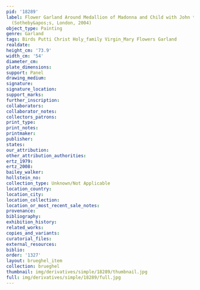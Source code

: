 ```yaml
---
pid: '18289'
label: Flower Garland Around Medallion of Madonna and Child with John the Baptist
  (Sotheby&apos;s, London, 2004)
object_type: Painting
genre: Garland
tags: Birds Putti Christ Holy_family Virgin_Mary Flowers Garland
realdate: 
height_cm: '73.9'
width_cm: '54'
diameter_cm: 
plate_dimensions: 
support: Panel
drawing_medium: 
signature: 
signature_location: 
support_marks: 
further_inscription: 
collaborators: 
collaborator_notes: 
collectors_patrons: 
print_type: 
print_notes: 
printmaker: 
publisher: 
states: 
our_attribution: 
other_attribution_authorities: 
ertz_1979: 
ertz_2008: 
bailey_walker: 
hollstein_no: 
collection_type: Unknown/Not Applicable
location_country: 
location_city: 
location_collection: 
location_or_most_recent_sale_notes: 
provenance: 
bibliography: 
exhibition_history: 
related_works: 
copies_and_variants: 
curatorial_files: 
external_resources: 
biblio: 
order: '1327'
layout: brueghel_item
collection: brueghel
thumbnail: img/derivatives/simple/18289/thumbnail.jpg
full: img/derivatives/simple/18289/full.jpg
---
```


